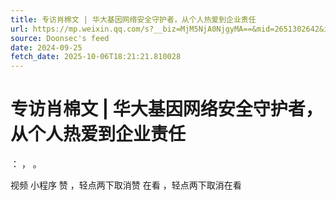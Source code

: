 ```yaml
---
title: 专访肖棉文 | 华大基因网络安全守护者，从个人热爱到企业责任
url: https://mp.weixin.qq.com/s?__biz=MjM5NjA0NjgyMA==&mid=2651302642&idx=1&sn=6377499482cb645076f8afdf05fdf33b
source: Doonsec's feed
date: 2024-09-25
fetch_date: 2025-10-06T18:21:21.810028
---
```


# 专访肖棉文 | 华大基因网络安全守护者，从个人热爱到企业责任

：
，
。

视频
小程序
赞
，轻点两下取消赞
在看
，轻点两下取消在看